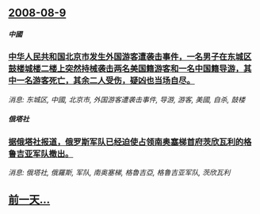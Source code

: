 ## [2008-08-9](/news/2008/08/9/index.md)

##### 中國
### [ 中华人民共和国北京市发生外国游客遭袭击事件，一名男子在东城区鼓楼城楼二楼上突然持械袭击两名美国籍游客和一名中国籍导游，其中一名游客死亡，其余二人受伤，疑凶也当场自尽。](/news/2008/08/9/中华人民共和国北京市发生外国游客遭袭击事件-一名男子在东城区鼓楼城楼二楼上突然持械袭击两名美国籍游客和一名中国籍导游.md)
_消息: 东城区, 中國, 北京市, 外国游客遭袭击事件, 导游, 游客, 美國, 自杀, 鼓楼_

##### 俄塔社
### [ 据俄塔社报道，俄罗斯军队已经迫使占领南奥塞梯首府茨欣瓦利的格鲁吉亚军队撤出。](/news/2008/08/9/据俄塔社报道-俄罗斯军队已经迫使占领南奥塞梯首府茨欣瓦利的格鲁吉亚军队撤出.md)
_消息: 俄塔社, 俄羅斯, 军队, 南奥塞梯, 格魯吉亞, 格鲁吉亚军队, 茨欣瓦利_

## [前一天...](/news/2008/08/8/index.md)


